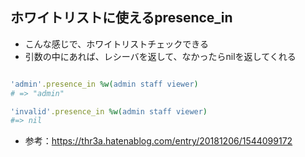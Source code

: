## ホワイトリストに使えるpresence_in
- こんな感じで、ホワイトリストチェックできる
- 引数の中にあれば、レシーバを返して、なかったらnilを返してくれる
```ruby

'admin'.presence_in %w(admin staff viewer)
# => "admin"

'invalid'.presence_in %w(admin staff viewer)
#=> nil

```
- 参考：https://thr3a.hatenablog.com/entry/20181206/1544099172

